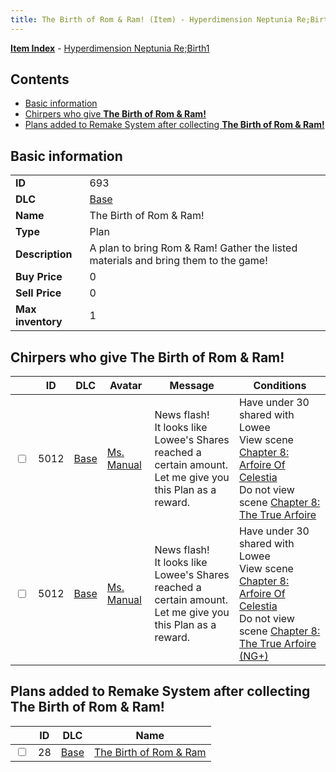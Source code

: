 ```yaml
---
title: The Birth of Rom & Ram! (Item) - Hyperdimension Neptunia Re;Birth1
---
```


[**Item Index**](/neptunia/rb1/item/index.html) - [Hyperdimension Neptunia Re;Birth1](/neptunia/rb1)

## Contents

- [Basic information](#basic-information)
- [Chirpers who give **The Birth of Rom & Ram!**](#chirpers-who-give-the-birth-of-rom-ram)
- [Plans added to Remake System after collecting **The Birth of Rom & Ram!**](#plans-added-to-remake-system-after-collecting-the-birth-of-rom-ram)
## Basic information

|   |   |
| -- | -- |
| **ID** | 693 |
| **DLC** | [Base](/neptunia/rb1/dlc/1-base.html) |
| **Name** | The Birth of Rom & Ram! |
| **Type** | Plan |
| **Description** | A plan to bring Rom & Ram! Gather the listed materials and bring them to the game! |
| **Buy Price** | 0 |
| **Sell Price** | 0 |
| **Max inventory** | 1 |


## Chirpers who give **The Birth of Rom & Ram!**

|    | ID | DLC | Avatar | Message | Conditions |
| -- | -- | --- | ------ | ------- | ---------- |
| <input type="checkbox" id="rb1-chirper-event-1-5012" class="trackbox" /> | 5012 | [Base](/neptunia/rb1/dlc/1-base.html) | [Ms. Manual](/neptunia/rb1/undefined/1-217-ms-manual.html) | News flash!<br />It looks like Lowee's Shares reached a certain amount.<br />Let me give you this Plan as a reward. | Have under 30 shared with Lowee<br />View scene [Chapter 8: Arfoire Of Celestia](/neptunia/rb1/scene/1-801-chapter-8-arfoire-of-celestia.html)<br />Do not view scene [Chapter 8: The True Arfoire](/neptunia/rb1/scene/1-807-chapter-8-the-true-arfoire.html) |
| <input type="checkbox" id="rb1-chirper-event-1-5012" class="trackbox" /> | 5012 | [Base](/neptunia/rb1/dlc/1-base.html) | [Ms. Manual](/neptunia/rb1/undefined/1-217-ms-manual.html) | News flash!<br />It looks like Lowee's Shares reached a certain amount.<br />Let me give you this Plan as a reward. | Have under 30 shared with Lowee<br />View scene [Chapter 8: Arfoire Of Celestia](/neptunia/rb1/scene/1-801-chapter-8-arfoire-of-celestia.html)<br />Do not view scene [Chapter 8: The True Arfoire (NG+)](/neptunia/rb1/scene/1-815-chapter-8-the-true-arfoire-ng.html) |


## Plans added to Remake System after collecting **The Birth of Rom & Ram!**

|    | ID | DLC | Name |
| -- | -- | --- | ---- |
| <input type="checkbox" id="rb1-remake-1-28" class="trackbox" /> | 28 | [Base](/neptunia/rb1/dlc/1-base.html) | [The Birth of Rom & Ram](/neptunia/rb1/remake/1-28-the-birth-of-rom-ram.html) |
